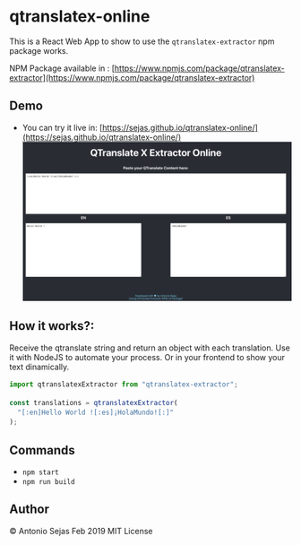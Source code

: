 # qtranslatex-online

This is a React Web App to show to use the `qtranslatex-extractor` npm package works.

NPM Package available in : [https://www.npmjs.com/package/qtranslatex-extractor](https://www.npmjs.com/package/qtranslatex-extractor)

## Demo

- You can try it live in: [https://sejas.github.io/qtranslatex-online/](https://sejas.github.io/qtranslatex-online/)
  ![Demo QtranslateX extractor](demo.png)

## How it works?:

Receive the qtranslate string and return an object with each translation.
Use it with NodeJS to automate your process.
Or in your frontend to show your text dinamically.

```ts
import qtranslatexExtractor from "qtranslatex-extractor";

const translations = qtranslatexExtractor(
  "[:en]Hello World ![:es]¡HolaMundo![:]"
);
```

## Commands

- `npm start`
- `npm run build`

## Author

© Antonio Sejas
Feb 2019
MIT License
